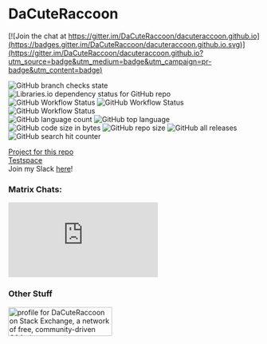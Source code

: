 # DaCuteRaccoon

[![Join the chat at https://gitter.im/DaCuteRaccoon/dacuteraccoon.github.io](https://badges.gitter.im/DaCuteRaccoon/dacuteraccoon.github.io.svg)](https://gitter.im/DaCuteRaccoon/dacuteraccoon.github.io?utm_source=badge&utm_medium=badge&utm_campaign=pr-badge&utm_content=badge)

![GitHub branch checks state](https://img.shields.io/github/checks-status/DaCuteRaccoon/dacuteraccoon.github.io/main)
<br>
![Libraries.io dependency status for GitHub repo](https://img.shields.io/librariesio/github/DaCuteRaccoon/dacuteraccoon.github.io)
<br>
![GitHub Workflow Status](https://img.shields.io/github/workflow/status/DaCuteRaccoon/dacuteraccoon.github.io/CodeQL)
![GitHub Workflow Status](https://img.shields.io/github/workflow/status/DaCuteRaccoon/dacuteraccoon.github.io/njsscan%20sarif)
![GitHub Workflow Status](https://img.shields.io/github/workflow/status/DaCuteRaccoon/dacuteraccoon.github.io/OSSAR)
<br>
![GitHub language count](https://img.shields.io/github/languages/count/DaCuteRaccoon/dacuteraccoon.github.io)
![GitHub top language](https://img.shields.io/github/languages/top/DaCuteRaccoon/dacuteraccoon.github.io)
<br>
![GitHub code size in bytes](https://img.shields.io/github/languages/code-size/DaCuteRaccoon/dacuteraccoon.github.io)
![GitHub repo size](https://img.shields.io/github/repo-size/DaCuteRaccoon/dacuteraccoon.github.io)
![GitHub all releases](https://img.shields.io/github/downloads/DaCuteRaccoon/dacuteraccoon.github.io/total)
<br>
![GitHub search hit counter](https://img.shields.io/github/search/DaCuteRaccoon/dacuteraccoon.github.io/DaCuteRaccoon)


[Project for this repo](https://github.com/users/DaCuteRaccoon/projects/4)
<br>
[Testspace](https://dacuteraccoon.testspace.com/)
<br>
Join my Slack [here](https://join.slack.com/t/newworkspace-qpi6422/shared_invite/zt-14pm2ao47-dDo_QrmgLaPii4baeL_ngg)!

### Matrix Chats:
[![Matrix](https://img.shields.io/matrix/Raccoon:matrix.org)](https://app.cinny.in/)

### Other Stuff

<a href="https://stackexchange.com/users/23131415/dacuteraccoon"><img src="https://stackexchange.com/users/flair/23131415.png" width="208" height="58" alt="profile for DaCuteRaccoon on Stack Exchange, a network of free, community-driven Q&amp;A sites" title="profile for DaCuteRaccoon on Stack Exchange, a network of free, community-driven Q&amp;A sites" /></a>

<!-- Notes for me
This website is a good example template: https://api.msn.com/
https://github.com/PavelDoGreat/fluidsimulation.io
https://github.com/DaCuteRaccoon/docusaurus
https://github.com/DaCuteRaccoon/shields
https://github.com/DaCuteRaccoon/vercel
-->
